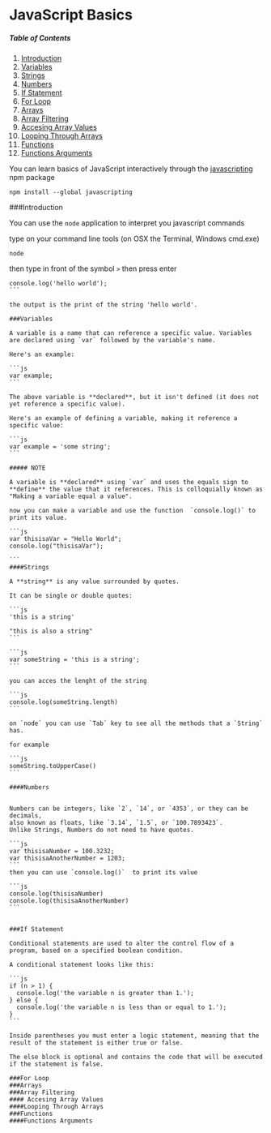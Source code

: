 
# JavaScript Basics

##### Table of Contents  

1. [Introduction](#introduction)
2. [Variables](#variables)
  1. [Strings](#strings)
  2. [Numbers](#numbers)
3. [If Statement](#if-statement)
4. [For Loop](#for-loop)
5. [Arrays](#arrays)
  1. [Array Filtering](#array-filtering)
  2. [Accesing Array Values](#accesing-array-values)
6. [Looping Through Arrays](#looping-through-arrays)
7. [Functions](#functions)
8. [Functions Arguments](#functions-arguments)

You can learn basics of JavaScript interactively through the [javascripting](https://github.com/sethvincent/javascripting) npm package 

```
npm install --global javascripting
```
###Introduction

You can use the `node` application to interpret you javascript commands 

type on your command line tools (on OSX the Terminal, Windows cmd.exe)

```
node
```
then type in front of the symbol `>` then press enter
````
console.log('hello world');
```

the output is the print of the string 'hello world'. 

###Variables

A variable is a name that can reference a specific value. Variables are declared using `var` followed by the variable's name.

Here's an example:

```js
var example;
```

The above variable is **declared**, but it isn't defined (it does not yet reference a specific value).

Here's an example of defining a variable, making it reference a specific value:

```js
var example = 'some string';
```

##### NOTE 

A variable is **declared** using `var` and uses the equals sign to **define** the value that it references. This is colloquially known as "Making a variable equal a value".

now you can make a variable and use the function  `console.log()` to print its value.

```js
var thisisaVar = "Hello World";
console.log("thisisaVar");

```
####Strings

A **string** is any value surrounded by quotes.

It can be single or double quotes:

```js
'this is a string'

"this is also a string"
```

```js
var someString = 'this is a string';
```

you can acces the lenght of the string

```js
console.log(someString.length)
```

on `node` you can use `Tab` key to see all the methods that a `String` has.

for example 

```js
someString.toUpperCase()
```

####Numbers


Numbers can be integers, like `2`, `14`, or `4353`, or they can be decimals,  
also known as floats, like `3.14`, `1.5`, or `100.7893423`.
Unlike Strings, Numbers do not need to have quotes.

```js
var thisisaNumber = 100.3232;
var thisisaAnotherNumber = 1203;
```
then you can use `console.log()`  to print its value

```js
console.log(thisisaNumber)
console.log(thisisaAnotherNumber)
```


###If Statement 

Conditional statements are used to alter the control flow of a program, based on a specified boolean condition.

A conditional statement looks like this:

```js
if (n > 1) {
  console.log('the variable n is greater than 1.');
} else {
  console.log('the variable n is less than or equal to 1.');
}
```

Inside parentheses you must enter a logic statement, meaning that the result of the statement is either true or false. 

The else block is optional and contains the code that will be executed if the statement is false.

###For Loop
###Arrays
###Array Filtering
#### Accesing Array Values
####Looping Through Arrays
###Functions
####Functions Arguments
